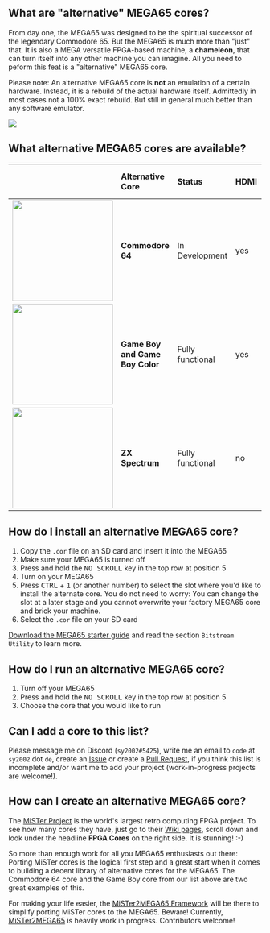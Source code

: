 ## What are "alternative" MEGA65 cores?

From day one, the MEGA65 was designed to be the spiritual successor of the legendary Commodore 65.
But the MEGA65 is much more than "just" that. It is also a MEGA versatile FPGA-based machine, a **chameleon**, that can turn itself into
any other machine you can imagine. All you need to peform this feat is a "alternative" MEGA65 core.

Please note: An alternative MEGA65 core is **not** an emulation of a certain hardware. Instead, it is a rebuild of the actual hardware itself.
Admittedly in most cases not a 100% exact rebuild. But still in general much better than any software emulator.

<img src="https://raw.githubusercontent.com/sy2002/m65cores/gh-pages/doc/retro.png">

## What alternative MEGA65 cores are available?

|                             |Alternative Core             |Status            |HDMI |VGA |3.5mm Audio  |MEGA65 File Host Link |Project page
|:----------------------------|:----------------------------|:-----------------|:----|:---|:------------|:---------------------|:--------------
| <img src="https://raw.githubusercontent.com/MJoergen/C64MEGA65/master/doc/c64.jpg" width="200">                       | **Commodore 64**                | In Development   | yes | yes | yes | n/a | [Click here](https://github.com/MJoergen/C64MEGA65)
| <img src="https://raw.githubusercontent.com/sy2002/gbc4mega65/master/doc/gb-and-gbc.jpg" width="200">                 | **Game Boy and Game Boy Color** | Fully functional | yes | yes | yes | [Download here](https://files.mega65.org?id=03b68172-d6ff-49f0-971e-15bea2c6ad9a) | [Click here](https://github.com/sy2002/gbc4mega65/)
| <img src="https://raw.githubusercontent.com/sy2002/zxuno4mega65/master/doc/wiki/assets/ZXSpectrum48k.jpg" width="200">| **ZX Spectrum**                 | Fully functional | no  | yes | yes | [Download here](https://files.mega65.org?id=bdaeb7e0-9fc8-4185-99de-104d01229f27) | [Click here](https://github.com/sy2002/zxuno4mega65)

## How do I install an alternative MEGA65 core?

1. Copy the `.cor` file on an SD card and insert it into the MEGA65
2. Make sure your MEGA65 is turned off
3. Press and hold the <kbd>NO SCROLL</kbd> key in the top row at position 5
4. Turn on your MEGA65
5. Press <kbd>CTRL</kbd> + <kbd>1</kbd> (or another number) to select the slot where you'd like to install the alternate core.
   You do not need to worry: You can change the slot at a later stage and you cannot overwrite your factory MEGA65 core and brick your machine.
6. Select the `.cor` file on your SD card

[Download the MEGA65 starter guide](https://files.mega65.org/news/MEGA65-Starter-Guide.pdf) and read the section `Bitstream Utility` to learn more.

## How do I run an alternative MEGA65 core?

1. Turn off your MEGA65
2. Press and hold the <kbd>NO SCROLL</kbd> key in the top row at position 5
3. Choose the core that you would like to run

## Can I add a core to this list?

Please message me on Discord (`sy2002#5425`), write me an email to `code` at `sy2002` dot `de`,
create an [Issue](https://github.com/sy2002/m65cores/issues) or create a [Pull Request](https://github.com/sy2002/m65cores/pulls),
if you think this list is incomplete and/or want me to add your project (work-in-progress projects are welcome!).

## How can I create an alternative MEGA65 core?

The [MiSTer Project](https://github.com/MiSTer-devel/Main_MiSTer/wiki) is the world's largest retro computing FPGA project. To see how many cores
they have, just go to their [Wiki pages](https://github.com/MiSTer-devel/Main_MiSTer/wiki), scroll down and look under the headline **FPGA Cores**
on the right side. It is stunning! :-)

So more than enough work for all you MEGA65 enthusiasts out there: Porting MiSTer cores is the logical first step and a great start when it comes
to building a decent library of alternative cores for the MEGA65. The Commodore 64 core and the Game Boy core from our list above are two great
examples of this.

For making your life easier, the [MiSTer2MEGA65 Framework](https://github.com/sy2002/MiSTer2MEGA65) will be there to simplify porting MiSTer cores to the MEGA65.
Beware! Currently, [MiSTer2MEGA65](https://github.com/sy2002/MiSTer2MEGA65) is heavily work in progress. Contributors welcome!
